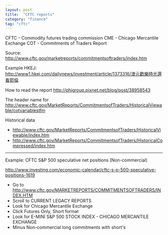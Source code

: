 ```yaml
---
layout: post
title:  "CFTC reports"
category: "finance"
tag: "cftc"
---
```


CFTC - Commodity futures trading commission
CME - Chicago Mercantile Exchange
COT - Commitments of Traders Report

Source:
http://www.cftc.gov/marketreports/commitmentsoftraders/index.htm

Example HKEJ:
http://www1.hkej.com/dailynews/investment/article/1373316/澳元歡樂時光還看耶倫

How to read the report
http://phigroup.pixnet.net/blog/post/38958543


The header name for 
http://www.cftc.gov/MarketReports/CommitmentsofTraders/HistoricalViewable/cotvariablestfm

Historical data
- http://www.cftc.gov/MarketReports/CommitmentsofTraders/HistoricalViewable/index.htm
- http://www.cftc.gov/MarketReports/CommitmentsofTraders/HistoricalCompressed/index.htm

---

Example:
CFTC S&P 500 speculative net positions (Non-commercial)

http://www.investing.com/economic-calendar/cftc-s-p-500-speculative-positions-1619
- Go to <http://www.cftc.gov/MARKETREPORTS/COMMITMENTSOFTRADERS/INDEX.HTM>
- Scroll to CURRENT LEGACY REPORTS
- Look for Chicago Mercantile Exchange
- Click Futures Only, Short format
- Look for E-MINI S&P 500 STOCK INDEX - CHICAGO MERCANTILE EXCHANGE
- Minus Non-commercial long commitments with short's

